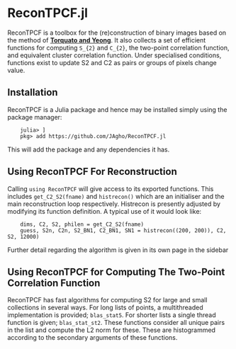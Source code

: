 # ReconTPCF.jl

ReconTPCF is a toolbox for the (re)construction of binary images based on the method of
 [**Torquato and Yeong**](https://doi.org/10.1103/PhysRevE.57.495). It also collects
 a set of efficient functions for computing ``S_{2}`` and ``C_{2}``, the two-point
 correlation function, and equivalent cluster correlation function. Under specialised
 conditions, functions exist to update S2 and C2 as pairs or groups of pixels change
 value.

 ## Installation

 ReconTPCF is a Julia package and hence may be installed simply using the package manager:
```
    julia> ]
    pkg> add https://github.com/JAgho/ReconTPCF.jl
```
This will add the package and any dependencies it has.

## Using ReconTPCF For Reconstruction

Calling ```using ReconTPCF``` will give access to its
exported functions. This includes ```get_C2_S2(fname)``` and ```histrecon()``` which are an initialiser and the main reconstruction loop respectively. Histrecon is presently adjusted by modifying its function definition. A typical use of it would look like:
```
    dims, C2, S2, philen = get_C2_S2(fname)
    guess, S2n, C2n, S2_BN1, C2_BN1, SN1 = histrecon((200, 200)), C2, S2, 12000)
```
Further detail regarding the algorithm is given in its own page in the sidebar


## Using ReconTPCF for Computing The Two-Point Correlation Function

ReconTPCF has fast algorithms for computing S2 for large and small collections in several ways. For long lists of points, a multithreaded implementation is provided; ```blas_stat5```. For shorter lists a single thread function is given; ```blas_stat_st2```. These functions consider all unique pairs in the list and compute the L2 norm for these. These are histogrammed according to the secondary arguments of these functions.
